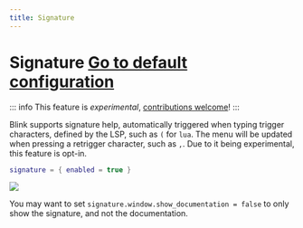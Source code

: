 ```yaml
---
title: Signature
---
```

# Signature<!-- panvimdoc-ignore-start --> <Badge type="info"><a href="./reference#signature">Go to default configuration</a></Badge><!-- panvimdoc-ignore-end -->

::: info
This feature is _experimental_, [contributions welcome](https://github.com/Saghen/blink.cmp/issues/1071)!
:::

Blink supports signature help, automatically triggered when typing trigger characters, defined by the LSP, such as `(` for `lua`. The menu will be updated when pressing a retrigger character, such as `,`. Due to it being experimental, this feature is opt-in.

```lua
signature = { enabled = true }
```

<img src="https://github.com/user-attachments/assets/9ab576c8-2a04-465f-88c0-9c130fef146c" />

You may want to set `signature.window.show_documentation = false` to only show the signature, and not the documentation.
